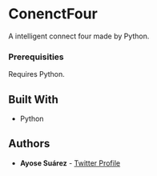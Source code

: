 # ConenctFour
A intelligent connect four made by Python.

### Prerequisities

Requires Python.

## Built With

* Python

## Authors

* **Ayose Suárez** - [Twitter Profile](https://twitter.com/AyoseTurru)

